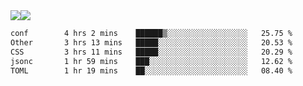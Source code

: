 <div style="display: flex; flex-direction: row;">
<img style="height: auto; width: auto;" class="img" src="https://raw.githubusercontent.com/blazepp/github-stats/master/generated/overview.svg#gh-dark-mode-only" />
<img style="height: auto; width: auto;" class="img" src="https://raw.githubusercontent.com/blazepp/github-stats/master/generated/languages.svg#gh-dark-mode-only" />
</div>

<div style="display: flex; flex-direction: row;">
<!--START_SECTION:waka-->

```txt
conf        4 hrs 2 mins    ██████▒░░░░░░░░░░░░░░░░░░   25.75 %
Other       3 hrs 13 mins   █████░░░░░░░░░░░░░░░░░░░░   20.53 %
CSS         3 hrs 11 mins   █████░░░░░░░░░░░░░░░░░░░░   20.29 %
jsonc       1 hr 59 mins    ███░░░░░░░░░░░░░░░░░░░░░░   12.62 %
TOML        1 hr 19 mins    ██░░░░░░░░░░░░░░░░░░░░░░░   08.40 %
```

<!--END_SECTION:waka-->
</div>
